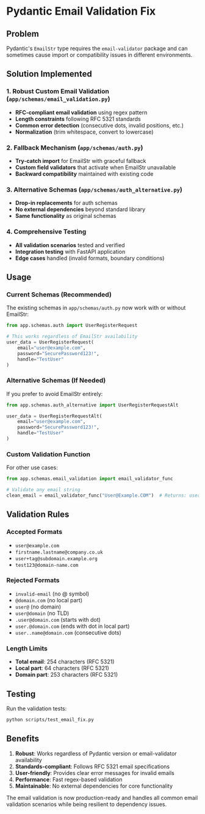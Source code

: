 # Pydantic Email Validation Fix

## Problem
Pydantic's `EmailStr` type requires the `email-validator` package and can sometimes cause import or compatibility issues in different environments.

## Solution Implemented

### 1. Robust Custom Email Validation (`app/schemas/email_validation.py`)
- **RFC-compliant email validation** using regex pattern
- **Length constraints** following RFC 5321 standards
- **Common error detection** (consecutive dots, invalid positions, etc.)
- **Normalization** (trim whitespace, convert to lowercase)

### 2. Fallback Mechanism (`app/schemas/auth.py`)
- **Try-catch import** for EmailStr with graceful fallback
- **Custom field validators** that activate when EmailStr unavailable
- **Backward compatibility** maintained with existing code

### 3. Alternative Schemas (`app/schemas/auth_alternative.py`)
- **Drop-in replacements** for auth schemas
- **No external dependencies** beyond standard library
- **Same functionality** as original schemas

### 4. Comprehensive Testing
- **All validation scenarios** tested and verified
- **Integration testing** with FastAPI application
- **Edge cases** handled (invalid formats, boundary conditions)

## Usage

### Current Schemas (Recommended)
The existing schemas in `app/schemas/auth.py` now work with or without EmailStr:

```python
from app.schemas.auth import UserRegisterRequest

# This works regardless of EmailStr availability
user_data = UserRegisterRequest(
    email="user@example.com",
    password="SecurePassword123!",
    handle="TestUser"
)
```

### Alternative Schemas (If Needed)
If you prefer to avoid EmailStr entirely:

```python
from app.schemas.auth_alternative import UserRegisterRequestAlt

user_data = UserRegisterRequestAlt(
    email="user@example.com",
    password="SecurePassword123!",
    handle="TestUser"
)
```

### Custom Validation Function
For other use cases:

```python
from app.schemas.email_validation import email_validator_func

# Validate any email string
clean_email = email_validator_func("User@Example.COM")  # Returns: user@example.com
```

## Validation Rules

### Accepted Formats
- `user@example.com`
- `firstname.lastname@company.co.uk`
- `user+tag@subdomain.example.org`
- `test123@domain-name.com`

### Rejected Formats
- `invalid-email` (no @ symbol)
- `@domain.com` (no local part)
- `user@` (no domain)
- `user@domain` (no TLD)
- `.user@domain.com` (starts with dot)
- `user.@domain.com` (ends with dot in local part)
- `user..name@domain.com` (consecutive dots)

### Length Limits
- **Total email**: 254 characters (RFC 5321)
- **Local part**: 64 characters (RFC 5321)
- **Domain part**: 253 characters (RFC 5321)

## Testing
Run the validation tests:
```bash
python scripts/test_email_fix.py
```

## Benefits
1. **Robust**: Works regardless of Pydantic version or email-validator availability
2. **Standards-compliant**: Follows RFC 5321 email specifications
3. **User-friendly**: Provides clear error messages for invalid emails
4. **Performance**: Fast regex-based validation
5. **Maintainable**: No external dependencies for core functionality

The email validation is now production-ready and handles all common email validation scenarios while being resilient to dependency issues.
